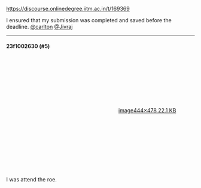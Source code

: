 https://discourse.onlinedegree.iitm.ac.in/t/169369

I ensured that my submission was completed and saved before the deadline. <a class="mention" href="/u/carlton">@carlton</a> <a class="mention" href="/u/jivraj">@Jivraj</a></p><hr>

<h4>23f1002630 (#5)</h4>
<p><div class="lightbox-wrapper"><a class="lightbox" data-download-href="/uploads/short-url/fVEoO9aK4M6BIf5lDm6exwm8NDc.png?dl=1" href="https://europe1.discourse-cdn.com/flex013/uploads/iitm/original/3X/6/f/6fa4f2dcddaef659825a3c998b024cfe85c5fda2.png" rel="noopener nofollow ugc" title="image"><div class="meta"><svg aria-hidden="true" class="fa d-icon d-icon-far-image svg-icon"><use href="#far-image"></use></svg><span class="filename">image</span><span class="informations">444×478 22.1 KB</span><svg aria-hidden="true" class="fa d-icon d-icon-discourse-expand svg-icon"><use href="#discourse-expand"></use></svg></div></a></div><br/>
I was attend the roe.
